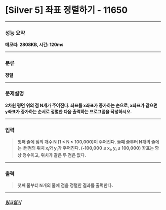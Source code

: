 # [Silver 5] 좌표 정렬하기 - 11650
___
### **성능 요약**  
**메모리: 2808KB, 시간: 120ms**
___
### **분류**
**정렬**
___
### **문제설명**  
**<p>2차원 평면 위의 점 N개가 주어진다. 좌표를 x좌표가 증가하는 순으로, x좌표가 같으면 y좌표가 증가하는 순서로 정렬한 다음 출력하는 프로그램을 작성하시오.</p>**
___
### **입력**  
 > **<p>첫째 줄에 점의 개수 N (1 ≤ N ≤ 100,000)이 주어진다. 둘째 줄부터 N개의 줄에는 i번점의 위치 x<sub>i</sub>와 y<sub>i</sub>가 주어진다. (-100,000 ≤ x<sub>i</sub>, y<sub>i</sub> ≤ 100,000) 좌표는 항상 정수이고, 위치가 같은 두 점은 없다.</p>**
 
 ___
### **출력**  
 > **<p>첫째 줄부터 N개의 줄에 점을 정렬한&nbsp;결과를 출력한다.</p>**
 
 ____
 ##### [*링크열기*](https://www.acmicpc.net/problem/11650)